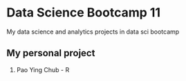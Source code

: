# Data Science Bootcamp 11
My data science and analytics projects in data sci bootcamp

## My personal project 
1. Pao Ying Chub - R
